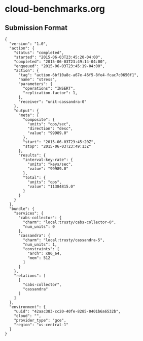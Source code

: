 # cloud-benchmarks.org

## Submission Format

    {
      "version": "1.0",
      "action": {
        "status": "completed",
        "started": "2015-06-03T23:45:20-04:00",
        "completed": "2015-06-03T23:49:14-04:00",
        "enqueued": "2015-06-03T23:45:19-04:00",
        "action": {
          "tag": "action-6bf10a8c-a67e-46f5-8fe4-fcac7c0650f1",
          "name": "stress",
          "parameters": {
            "operations": "INSERT",
            "replication-factor": 1,
          },
          "receiver": "unit-cassandra-0"
        },
        "output": {
          "meta": {
            "composite": {
              "units": "ops/sec",
              "direction": "desc",
              "value": "99989.0"
            },
            "start": "2015-06-03T23:45:20Z",
            "stop": "2015-06-03T23:49:13Z"
          },
          "results": {
            "interval-key-rate": {
              "units": "keys/sec",
              "value": "99989.0"
            },
            "total": {
              "units": "ops",
              "value": "11384815.0"
            }
          }
        }
      },
      "bundle": {
        "services": {
          "cabs-collector": {
            "charm": "local:trusty/cabs-collector-0",
            "num_units": 0
          },
          "cassandra": {
            "charm": "local:trusty/cassandra-5",
            "num_units": 1,
            "constraints": [
              "arch": x86_64,
              "mem": 512
            ]
          }
        },
        "relations": [
          [
            "cabs-collector",
            "cassandra"
          ]
        ]
      },
      "environment": {
        "uuid": "42aac383-cc20-40fe-8285-0401b6a6532b",
        "cloud": "",
        "provider_type": "gce",
        "region": "us-central-1"
      }
    }
